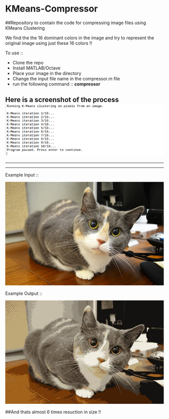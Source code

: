 # KMeans-Compressor

##Repository to contain the code for compressing image files using KMeans Clustering

We find the the 16 dominant colors in the image and try to represent the original image using just these 16 colors !!


To use ::
+ Clone the repo
+ Install MATLAB/Octave
+ Place your image in the directory
+ Change the input file name in the compressor.m file
+ run the following command ::  **compressor**

Here is a screenshot of the process 
![alt text](./images/process.png)
---
---
---







Example Input ::

![alt text](./images/org_cat.jpg)

Example Output ::

![alt text](./images/comp_cat.jpg)


##And thats almost 6 times resuction in size !!